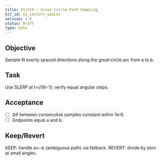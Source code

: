 ```yaml
---
title: E1/k19 — Great‑Circle Path Sampling
kit_id: e1_vectors_spaces
version: 1.0
status: Draft
type: kata
---
```

## Objective
Sample N evenly spaced directions along the great‑circle arc from a to b.
## Task
Use SLERP at t=i/(N−1); verify equal angular steps.
## Acceptance
- [ ] Δθ between consecutive samples constant within 1e‑6.
- [ ] Endpoints equal a and b.
## Keep/Revert
KEEP: handle a≈−b (ambiguous path) via fallback. REVERT: divide by zero at small angles.